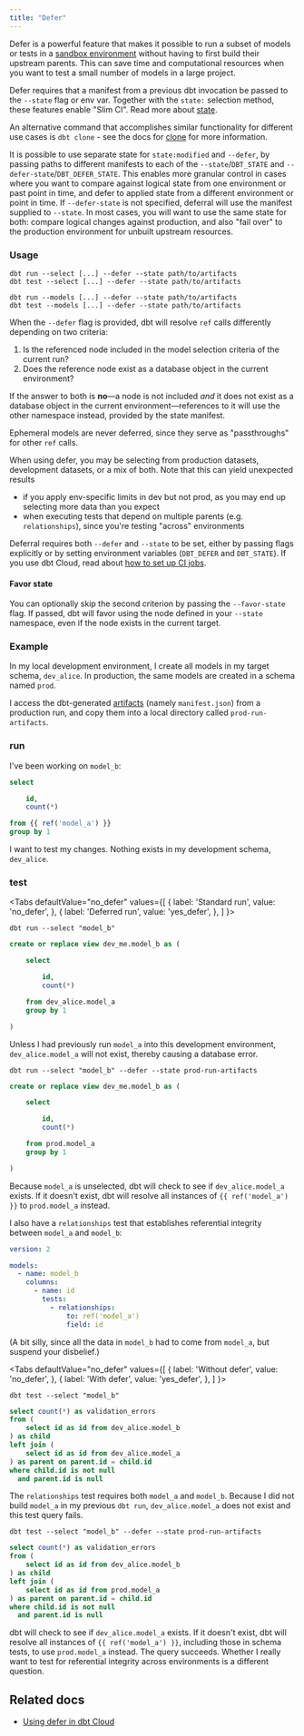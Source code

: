 ```yaml
---
title: "Defer"
---
```


Defer is a powerful feature that makes it possible to run a subset of models or tests in a [sandbox environment](/docs/environments-in-dbt) without having to first build their upstream parents. This can save time and computational resources when you want to test a small number of models in a large project.

<Lightbox src src="/img/docs/reference/defer-diagram.png" width="50%" title="This diagram explains how to defer when running model in dbt" />

Defer requires that a manifest from a previous dbt invocation be passed to the `--state` flag or env var. Together with the `state:` selection method, these features enable "Slim CI". Read more about [state](/reference/node-selection/syntax#about-node-selection).

An alternative command that accomplishes similar functionality for different use cases is `dbt clone` - see the docs for [clone](/reference/commands/clone#when-to-use-dbt-clone-instead-of-deferral) for more information.

It is possible to use separate state for `state:modified` and `--defer`, by passing paths to different manifests to each of the `--state`/`DBT_STATE` and `--defer-state`/`DBT_DEFER_STATE`. This enables more granular control in cases where you want to compare against logical state from one environment or past point in time, and defer to applied state from a different environment or point in time. If `--defer-state` is not specified, deferral will use the manifest supplied to `--state`. In most cases, you will want to use the same state for both: compare logical changes against production, and also "fail over" to the production environment for unbuilt upstream resources.

### Usage

```shell
dbt run --select [...] --defer --state path/to/artifacts
dbt test --select [...] --defer --state path/to/artifacts
```


<VersionBlock lastVersion="0.20">

```shell
dbt run --models [...] --defer --state path/to/artifacts
dbt test --models [...] --defer --state path/to/artifacts
```

</VersionBlock>

When the `--defer` flag is provided, dbt will resolve `ref` calls differently depending on two criteria:
1. Is the referenced node included in the model selection criteria of the current run?
2. Does the reference node exist as a database object in the current environment?

If the answer to both is **no**—a node is not included _and_ it does not exist as a database object in the current environment—references to it will use the other namespace instead, provided by the state manifest.

Ephemeral models are never deferred, since they serve as "passthroughs" for other `ref` calls.

When using defer, you may be selecting from production datasets, development datasets, or a mix of both. Note that this can yield unexpected results
- if you apply env-specific limits in dev but not prod, as you may end up selecting more data than you expect
- when executing tests that depend on multiple parents (e.g. `relationships`), since you're testing "across" environments

Deferral requires both `--defer` and `--state` to be set, either by passing flags explicitly or by setting environment variables (`DBT_DEFER` and `DBT_STATE`). If you use dbt Cloud, read about [how to set up CI jobs](/docs/deploy/continuous-integration).


#### Favor state

You can optionally skip the second criterion by passing the `--favor-state` flag. If passed, dbt will favor using the node defined in your `--state` namespace, even if the node exists in the current target.

### Example

In my local development environment, I create all models in my target schema, `dev_alice`. In production, the same models are created in a schema named `prod`.

I access the dbt-generated [artifacts](/docs/deploy/artifacts) (namely `manifest.json`) from a production run, and copy them into a local directory called `prod-run-artifacts`.

### run
I've been working on `model_b`:

<File name='models/model_b.sql'>

```sql
select

    id,
    count(*)

from {{ ref('model_a') }}
group by 1
```

I want to test my changes. Nothing exists in my development schema, `dev_alice`.

### test

</File>

<Tabs
  defaultValue="no_defer"
  values={[
    { label: 'Standard run', value: 'no_defer', },
    { label: 'Deferred run', value: 'yes_defer', },
  ]
}>

<TabItem value="no_defer">

```shell
dbt run --select "model_b"
```

<File name='target/run/my_project/model_b.sql'>

```sql
create or replace view dev_me.model_b as (

    select

        id,
        count(*)

    from dev_alice.model_a
    group by 1

)
```

Unless I had previously run `model_a` into this development environment, `dev_alice.model_a` will not exist, thereby causing a database error.

</File>
</TabItem>

<TabItem value="yes_defer">

```shell
dbt run --select "model_b" --defer --state prod-run-artifacts
```

<File name='target/run/my_project/model_b.sql'>

```sql
create or replace view dev_me.model_b as (

    select

        id,
        count(*)

    from prod.model_a
    group by 1

)
```

</File>

Because `model_a` is unselected, dbt will check to see if `dev_alice.model_a` exists. If it doesn't exist, dbt will resolve all instances of `{{ ref('model_a') }}` to `prod.model_a` instead.

</TabItem>
</Tabs>

I also have a `relationships` test that establishes referential integrity between `model_a` and `model_b`:

<File name='models/resources.yml'>

```yml
version: 2

models:
  - name: model_b
    columns:
      - name: id
        tests:
          - relationships:
              to: ref('model_a')
              field: id
```

(A bit silly, since all the data in `model_b` had to come from `model_a`, but suspend your disbelief.)

</File>

<Tabs
  defaultValue="no_defer"
  values={[
    { label: 'Without defer', value: 'no_defer', },
    { label: 'With defer', value: 'yes_defer', },
  ]
}>

<TabItem value="no_defer">

```shell
dbt test --select "model_b"
```

<File name='target/compiled/.../relationships_model_b_id__id__ref_model_a_.sql'>

```sql
select count(*) as validation_errors
from (
    select id as id from dev_alice.model_b
) as child
left join (
    select id as id from dev_alice.model_a
) as parent on parent.id = child.id
where child.id is not null
  and parent.id is null
```

The `relationships` test requires both `model_a` and `model_b`. Because I did not build `model_a` in my previous `dbt run`, `dev_alice.model_a` does not exist and this test query fails.

</File>
</TabItem>

<TabItem value="yes_defer">

```shell
dbt test --select "model_b" --defer --state prod-run-artifacts
```

<File name='target/compiled/.../relationships_model_b_id__id__ref_model_a_.sql'>

```sql
select count(*) as validation_errors
from (
    select id as id from dev_alice.model_b
) as child
left join (
    select id as id from prod.model_a
) as parent on parent.id = child.id
where child.id is not null
  and parent.id is null
```

</File>

dbt will check to see if `dev_alice.model_a` exists. If it doesn't exist, dbt will resolve all instances of `{{ ref('model_a') }}`, including those in schema tests, to use `prod.model_a` instead. The query succeeds. Whether I really want to test for referential integrity across environments is a different question.

</TabItem>
</Tabs>

## Related docs

- [Using defer in dbt Cloud](/docs/cloud/about-cloud-develop-defer)

